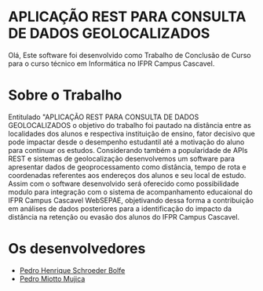 # APLICAÇÃO REST PARA CONSULTA DE DADOS GEOLOCALIZADOS
Olá, Este software foi desenvolvido como Trabalho de Conclusão de Curso para o curso técnico em Informática no IFPR Campus Cascavel.

# Sobre o Trabalho
Entitulado "APLICAÇÃO REST PARA CONSULTA DE DADOS GEOLOCALIZADOS o objetivo do trabalho foi pautado na distância entre as localidades dos alunos e respectiva instituição de ensino, fator decisivo que pode impactar desde o desempenho estudantil até a motivação do aluno para continuar os estudos. Considerando também a popularidade de APIs REST e sistemas de geolocalização desenvolvemos um software para apresentar dados de geoprocessamento como distância, tempo de rota e coordenadas referentes aos endereços dos alunos e seu local de estudo. Assim com o software desenvolvido será oferecido como possibilidade modulo para integração com o sistema de acompanhamento educaional do IFPR Campus Cascavel WebSEPAE, objetivando dessa forma a contribuição em análises de dados posteriores para a identificação do impacto da distância na retenção ou evasão dos alunos do IFPR Campus Cascavel.

# Os desenvolvedores
- [Pedro Henrique Schroeder Bolfe ](https://github.com/pedrobolfe)
- [Pedro Miotto Mujica](https://github.com/pedromujica1)
